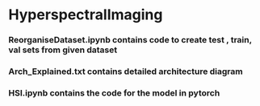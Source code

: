 # HyperspectralImaging


### ReorganiseDataset.ipynb contains code to create test , train, val sets from given dataset


### Arch_Explained.txt contains detailed architecture diagram


### HSI.ipynb contains the code for the model in pytorch
